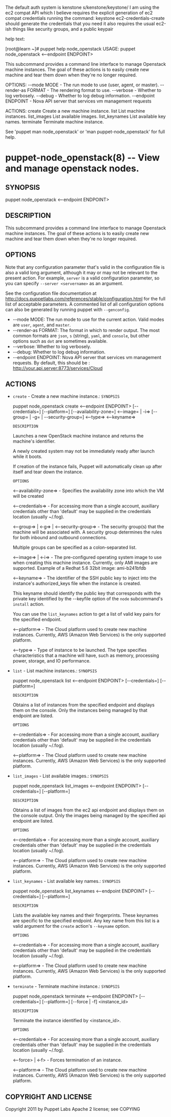  The default auth system is kenstone
s/kenstone/keystone/
I am using the ec2 compat API which I believe requires the explicit generation of ec2 compat credentials
running the command:
keystone ec2-credentials-create
should generate the credentials that you need
it also requires the usual ec2-ish things
like security groups, and a public keypair


help text:

[root@learn ~]# puppet help node_openstack
USAGE: puppet node_openstack <action> <--endpoint ENDPOINT>

This subcommand provides a command line interface to manage Openstack
machine instances. The goal of these actions is to easily create new
machine and tear them down when they're no longer
required.

OPTIONS:
 --mode MODE                    - The run mode to use (user, agent, or master).
 --render-as FORMAT             - The rendering format to use.
 --verbose                      - Whether to log verbosely.
 --debug                        - Whether to log debug information.
 --endpoint ENDPOINT            - Nova API server that services vm management
                                  requests

ACTIONS:
 create           Create a new machine instance.
 list             List machine instances.
 list_images      List available images.
 list_keynames    List available key names.
 terminate        Terminate machine instance.

See 'puppet man node_openstack' or 'man puppet-node_openstack' for full help.




puppet-node_openstack(8) -- View and manage openstack nodes.
============================================================

SYNOPSIS
--------
puppet node_openstack <action> <--endpoint ENDPOINT>

DESCRIPTION
-----------
This subcommand provides a command line interface to manage Openstack
machine instances. The goal of these actions is to easily create new
machine and tear them down when they're no longer
required.

OPTIONS
-------
Note that any configuration parameter that's valid in the configuration
file is also a valid long argument, although it may or may not be
relevant to the present action. For example, `server` is a valid
configuration parameter, so you can specify `--server <servername>` as
an argument.

See the configuration file documentation at
<http://docs.puppetlabs.com/references/stable/configuration.html> for the
full list of acceptable parameters. A commented list of all
configuration options can also be generated by running puppet with
`--genconfig`.

* --mode MODE:
  The run mode to use for the current action. Valid modes are `user`, `agent`,
  and `master`.
* --render-as FORMAT:
  The format in which to render output. The most common formats are `json`,
  `s` (string), `yaml`, and `console`, but other options such as `dot` are
  sometimes available.
* --verbose:
  Whether to log verbosely.
* --debug:
  Whether to log debug information.
* --endpoint ENDPOINT:
  Nova API server that services vm management requests.
  By default, this should be : http://your.api.server:8773/services/Cloud


ACTIONS
-------
* `create` - Create a new machine instance.:
  `SYNOPSIS`

  puppet node_openstack create <--endpoint ENDPOINT>
[--credentials=]
[--platform=]
[--availability-zone=]
<--image= | -i=>
[--group= | -g= | --security-group=]
<--type=>
<--keyname=>


  `DESCRIPTION`

  Launches a new OpenStack machine instance and returns the
  machine's identifier.

  A newly created system may not be immediately ready after launch while
  it boots.

  If creation of the instance fails, Puppet will automatically clean up
  after itself and tear down the instance.


  `OPTIONS`

  <--availability-zone=> -
  Specifies the availability zone into which the VM will be created

  <--credentials=> -
  For accessing more than a single account, auxiliary credentials other
  than 'default' may be supplied in the credentials location (usually
  ~/.fog).

  <--group=> | <-g=> | <--security-group=> -
  The security group(s) that the machine will be associated with. A
  security group determines the rules for both inbound and outbound
  connections.

  Multiple groups can be specified as a colon-separated list.

  <--image=> | <-i=> -
  The pre-configured operating system image to use when creating this
  machine instance. Currently, only AMI images are supported. Example
  of a Redhat 5.6 32bit image: ami-b241bfdb

  <--keyname=> -
  The identifier of the SSH public key to inject into the instance's
  authorized_keys file when the instance is created.

  This keyname should identify the public key that corresponds with the
  private key identified by the --keyfile option of the `node` subcommand's
  `install` action.

  You can use the `list_keynames` action to get a list of valid key pairs for the
  specified endpoint.

  <--platform=> -
  The Cloud platform used to create new machine instances.
  Currently, AWS (Amazon Web Services) is the only supported platform.

  <--type=> -
  Type of instance to be launched. The type specifies characteristics that
  a machine will have, such as memory, processing power, storage,
  and IO performance.


* `list` - List machine instances.:
  `SYNOPSIS`

  puppet node_openstack list <--endpoint ENDPOINT>
[--credentials=]
[--platform=]


  `DESCRIPTION`

  Obtains a list of instances from the specified endpoint and
  displays them on the console. Only the instances being managed
  by that endpoint are listed.


  `OPTIONS`

  <--credentials=> -
  For accessing more than a single account, auxiliary credentials other
  than 'default' may be supplied in the credentials location (usually
  ~/.fog).

  <--platform=> -
  The Cloud platform used to create new machine instances.
  Currently, AWS (Amazon Web Services) is the only supported platform.


* `list_images` - List available images.:
  `SYNOPSIS`

  puppet node_openstack list_images <--endpoint ENDPOINT>
[--credentials=]
[--platform=]


  `DESCRIPTION`

  Obtains a list of images from the ec2 api endpoint
  and displays them on the console output. Only the images being managed
  by the specified api endpoint are listed.


  `OPTIONS`

  <--credentials=> -
  For accessing more than a single account, auxiliary credentials other
  than 'default' may be supplied in the credentials location (usually
  ~/.fog).

  <--platform=> -
  The Cloud platform used to create new machine instances.
  Currently, AWS (Amazon Web Services) is the only supported platform.


* `list_keynames` - List available key names.:
  `SYNOPSIS`

  puppet node_openstack list_keynames <--endpoint ENDPOINT>
[--credentials=]
[--platform=]


  `DESCRIPTION`

  Lists the available key names and their fingerprints.
  These keynames are specific to the specified endpoint.
  Any key name from this list is a valid argument for the `create` action's
  `--keyname` option.


  `OPTIONS`

  <--credentials=> -
  For accessing more than a single account, auxiliary credentials other
  than 'default' may be supplied in the credentials location (usually
  ~/.fog).

  <--platform=> -
  The Cloud platform used to create new machine instances.
  Currently, AWS (Amazon Web Services) is the only supported platform.


* `terminate` - Terminate machine instance.:
  `SYNOPSIS`

  puppet node_openstack terminate <--endpoint ENDPOINT>
[--credentials=]
[--platform=]
[--force | -f]
<instance_id>

  `DESCRIPTION`

  Terminate the instance identified by <instance_id>.


  `OPTIONS`

  <--credentials=> -
  For accessing more than a single account, auxiliary credentials other
  than 'default' may be supplied in the credentials location (usually
  ~/.fog).

  <--force> | <-f> -
  Forces termination of an instance.

  <--platform=> -
  The Cloud platform used to create new machine instances.
  Currently, AWS (Amazon Web Services) is the only supported platform.



COPYRIGHT AND LICENSE
---------------------
Copyright 2011 by Puppet Labs
Apache 2 license; see COPYING
